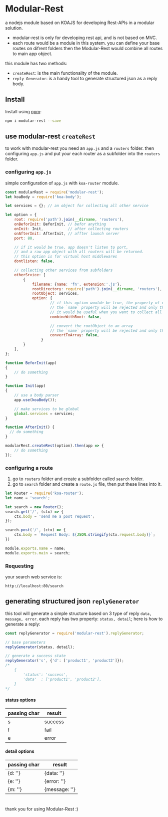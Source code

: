 # Modular-Rest
a nodejs module based on KOAJS for developing Rest-APIs in a modular solution. 
- modular-rest is only for developing rest api, and is not based on MVC.
- each route would be a module in this system. you can define your base routes on difrent folders then the Modular-Rest would combine all routes to main app object.

this module has two methods:
- `createRest`: is the main functionality of the module.
- `reply Generator`: is a handy tool to generate structured json as a reply body.

## Install 

Install using [npm](https://www.npmjs.com/package/modular-rest):

```sh
npm i modular-rest --save
```

## use modular-rest `createRest`

to work with modular-rest you need an `app.js` and a `routers` folder. then configuring `app.js` and put your each router as a subfolder into the `routers` folder.


### configuring `app.js`
simple configuration of `app.js` with `koa-router` module.

```js
const modularRest = require('modular-rest');
let koaBody = require('koa-body');

let services = {}; // an object for collecting all other service

let option = {
    root: require('path').join(__dirname, 'routers'),
    onBeforInit: BeforInit, // befor anything
    onInit: Init,           // after collecting routers
    onAfterInit: AfterInit, // affter launch server
    port: 80,

    // if it would be true, app doesn't listen to port,
    // and a raw app object with all routers will be returned.
    // this option is for virtual host middlewares
    dontlisten: false,

    // collecting other services from subfolders
    otherSrvice: [
        {
            filename: {name: 'fn', extension:'.js'},
            rootDirectory: require('path').join(__dirname, 'routers'),
            rootObject: services,
            option: {
                    // if this option woulde be true, the property of each service will be attached to rootObject
                    // the `name` property will be rejected and only the main property of each service would be recognize.
                    // it would be useful when you want to collect all mongoose models in one root object.
                    combineWithRoot: false,

                    // convert the rootObject to an array
                    // the `name` property will be rejected and only the main property of each service would be recognize.
                    convertToArray: false,
                }
        }
    ],
};

function BeforInit(app)
{
    // do something
}

function Init(app)
{   
    // use a body parser
    app.use(koaBody());

    // make services to be global
    global.services = services;
}

function AfterInit() {
  // do something
}

modularRest.createRest(option).then(app => {
    // do something
});
```

### configuring a route
1. go to `routers` folder and create a subfolder called `search` folder. 
2. go to `search` folder and create a `route.js` file, then put these lines into it.

```js
let Router = require('koa-router');
let name = 'search';

let search = new Router();
search.get('/', (ctx) => {
    ctx.body = 'send me a post request';
});

search.post('/', (ctx) => {
    ctx.body = `Request Body: ${JSON.stringify(ctx.request.body)}`;
})

module.exports.name = name;
module.exports.main = search;
```

### Requesting
your search web service is:
```
http://localhost:80/search
```

## generating structured json `replyGenerator`
this tool will generate a simple structure based on 3 type of reply `data, message, error`. each reply has two property: `status, detail`;
here is how to generate a reply:
```js
const replyGenerator = require('modular-rest').replyGenerator;

// base parameters
replyGenerator(status, detail);

// generate a success state
replyGenerator('s', {'d': ['product1', 'product2']});
/*
    {
        'status': 'success',
        'data'  : ['product1', 'product2'],
    }
*/
```

#### status options
| passing char | result |
| ------------ | ------ |
| s | success |
| f | fail |
| e | error |

#### detail options
| passing char | result |
| ------------ | ------ |
| {d: ''} | {data: ''} |
| {e: ''} | {error: ''} |
| {m: ''} | {message: ''} |

#
thank you for using Modular-Rest :)
